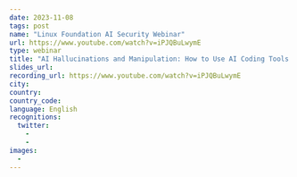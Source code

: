 ```yaml
---
date: 2023-11-08
tags: post
name: "Linux Foundation AI Security Webinar"
url: https://www.youtube.com/watch?v=iPJQBuLwymE
type: webinar
title: "AI Hallucinations and Manipulation: How to Use AI Coding Tools Securely"
slides_url:
recording_url: https://www.youtube.com/watch?v=iPJQBuLwymE
city: 
country: 
country_code:
language: English
recognitions:
  twitter:
    - 
    - 
images:
  - 
---
```

